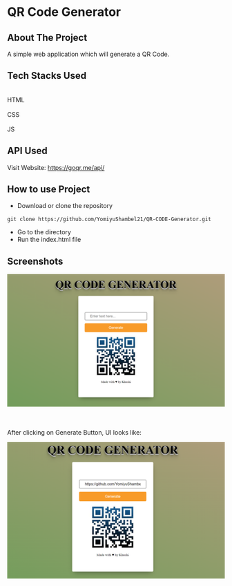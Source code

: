 # QR Code Generator

## About The Project

A simple web application which will generate a QR Code.

## Tech Stacks Used

<br>HTML<br>
<br>CSS<br>
<br>JS<br>

## API Used

Visit Website: https://goqr.me/api/

## How to use Project


- Download or clone the repository

```
git clone https://github.com/YomiyuShambel21/QR-CODE-Generator.git
```

- Go to the directory
- Run the index.html file


## Screenshots

<img src="https://github.com/YomiyuShambel21/QR-CODE-Generator/blob/main/ss1.png"/>

<br><br>
After clicking on Generate Button, UI looks like:

<img src="https://github.com/YomiyuShambel21/QR-CODE-Generator/blob/main/ss2.png"/>
